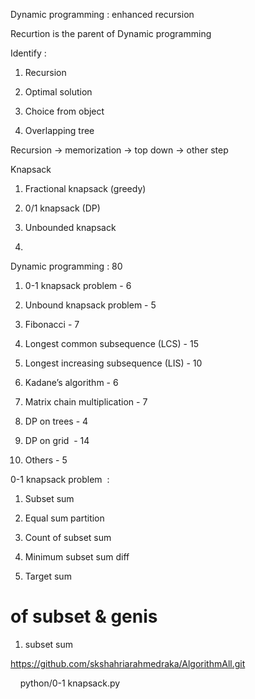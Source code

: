 Dynamic programming : enhanced recursion

Recurtion is the parent of Dynamic programming

Identify :

1. Recursion

2. Optimal solution

3. Choice from object

4. Overlapping tree 

Recursion -> memorization -> top down -> other step

Knapsack 

1. Fractional knapsack (greedy)

2. 0/1 knapsack (DP)

3. Unbounded knapsack

4. 

Dynamic programming : 80

1. 0-1 knapsack problem - 6

2. Unbound knapsack problem - 5

3. Fibonacci - 7

4. Longest common subsequence (LCS) - 15

5. Longest increasing subsequence (LIS) - 10

6. Kadane’s algorithm - 6

7. Matrix chain multiplication - 7

8. DP on trees - 4

9. DP on grid  - 14

10. Others - 5 

0-1 knapsack problem  : 

1. Subset sum 

2. Equal sum partition 

3. Count of subset sum

4. Minimum subset sum diff 

5. Target sum 

# of subset & genis

1. subset sum 

https://github.com/skshahriarahmedraka/AlgorithmAll.git

    python/0-1 knapsack.py
